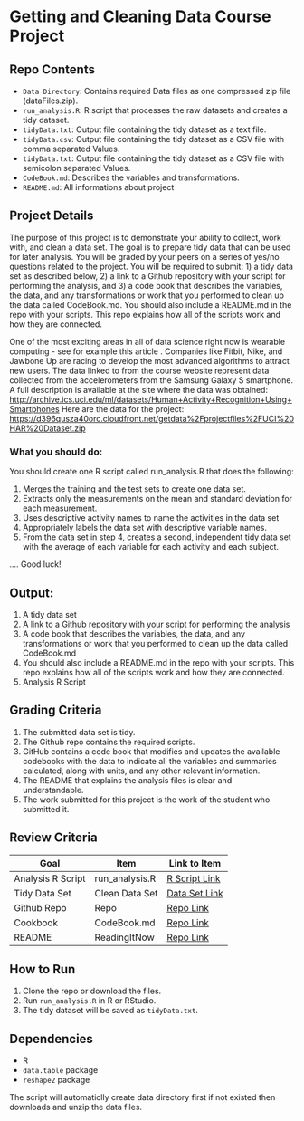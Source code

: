 # Getting and Cleaning Data Course Project

## Repo Contents

- `Data Directory`: Contains required Data files as one compressed zip file (dataFiles.zip).
- `run_analysis.R`: R script that processes the raw datasets and creates a tidy dataset.
- `tidyData.txt`: Output file containing the tidy dataset as a text file.
- `tidyData.csv`: Output file containing the tidy dataset as a CSV file with comma separated Values.
- `tidyData.txt`: Output file containing the tidy dataset as a CSV file with semicolon separated Values.
- `CodeBook.md`: Describes the variables and transformations.
- `README.md`: All informations about project


## Project Details
The purpose of this project is to demonstrate your ability to collect, work with, and clean a data set. The goal is to prepare tidy data that can be used for later analysis. You will be graded by your peers on a series of yes/no questions related to the project. You will be required to submit: 1) a tidy data set as described below, 2) a link to a Github repository with your script for performing the analysis, and 3) a code book that describes the variables, the data, and any transformations or work that you performed to clean up the data called CodeBook.md. You should also include a README.md in the repo with your scripts. This repo explains how all of the scripts work and how they are connected.

One of the most exciting areas in all of data science right now is wearable computing - see for example 
this article 
. Companies like Fitbit, Nike, and Jawbone Up are racing to develop the most advanced algorithms to attract new users. The data linked to from the course website represent data collected from the accelerometers from the Samsung Galaxy S smartphone. A full description is available at the site where the data was obtained:
http://archive.ics.uci.edu/ml/datasets/Human+Activity+Recognition+Using+Smartphones
Here are the data for the project:
https://d396qusza40orc.cloudfront.net/getdata%2Fprojectfiles%2FUCI%20HAR%20Dataset.zip

### What you should do:
You should create one R script called run_analysis.R that does the following: 
1. Merges the training and the test sets to create one data set.
2. Extracts only the measurements on the mean and standard deviation for each measurement. 
3. Uses descriptive activity names to name the activities in the data set
4. Appropriately labels the data set with descriptive variable names. 
5. From the data set in step 4, creates a second, independent tidy data set with the average of each variable for each activity and each subject.

.... Good luck!

## Output:
1. A tidy data set 
2. A link to a Github repository with your script for performing the analysis 
3. A code book that describes the variables, the data, and any transformations or work that you performed to clean up the data called CodeBook.md
4. You should also include a README.md in the repo with your scripts. This repo explains how all of the scripts work and how they are connected.
5. Analysis R Script

## Grading Criteria
1. The submitted data set is tidy. 
2. The Github repo contains the required scripts.
3. GitHub contains a code book that modifies and updates the available codebooks with the data to indicate all the variables and summaries calculated, along with units, and any other relevant information.
4. The README that explains the analysis files is clear and understandable.
5. The work submitted for this project is the work of the student who submitted it.


## Review Criteria

Goal | Item | Link to Item
--- | --- | ---
Analysis R Script |  run_analysis.R |  [R Script Link](https://github.com/mo3tazJ/r-getting-and-cleanning-data-project/blob/main/run_analysis.R "run_analysis.R")
Tidy Data Set |  Clean Data Set |  [Data Set Link](https://github.com/mo3tazJ/r-getting-and-cleanning-data-project/blob/main/tidyData.txt "tidyData.txt")
Github Repo | Repo |  [Repo Link](https://github.com/mo3tazJ/r-getting-and-cleanning-data-project/tree/main "Click to go to Repo")
Cookbook | CodeBook.md |  [Repo Link](https://github.com/mo3tazJ/r-getting-and-cleanning-data-project/blob/main/CodeBook.md "CodeBook.md")
README | ReadingItNow |  [Repo Link](https://github.com/mo3tazJ/r-getting-and-cleanning-data-project/blob/main/README.md "README.md")


## How to Run

1. Clone the repo or download the files.
2. Run `run_analysis.R` in R or RStudio.
3. The tidy dataset will be saved as `tidyData.txt`.

## Dependencies

- R
- `data.table` package
- `reshape2` package

The script will automaticlly create data directory first if not existed then downloads and unzip the data files.
